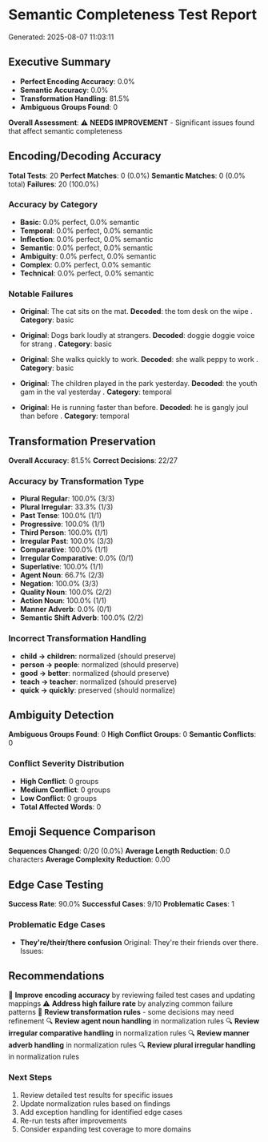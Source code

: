 # Semantic Completeness Test Report
Generated: 2025-08-07 11:03:11

## Executive Summary

- **Perfect Encoding Accuracy**: 0.0%
- **Semantic Accuracy**: 0.0%
- **Transformation Handling**: 81.5%
- **Ambiguous Groups Found**: 0

**Overall Assessment**: ⚠️ **NEEDS IMPROVEMENT** - Significant issues found that affect semantic completeness

## Encoding/Decoding Accuracy

**Total Tests**: 20
**Perfect Matches**: 0 (0.0%)
**Semantic Matches**: 0 (0.0% total)
**Failures**: 20 (100.0%)

### Accuracy by Category
- **Basic**: 0.0% perfect, 0.0% semantic
- **Temporal**: 0.0% perfect, 0.0% semantic
- **Inflection**: 0.0% perfect, 0.0% semantic
- **Semantic**: 0.0% perfect, 0.0% semantic
- **Ambiguity**: 0.0% perfect, 0.0% semantic
- **Complex**: 0.0% perfect, 0.0% semantic
- **Technical**: 0.0% perfect, 0.0% semantic

### Notable Failures
- **Original**: The cat sits on the mat.
  **Decoded**: the tom desk on the wipe .
  **Category**: basic

- **Original**: Dogs bark loudly at strangers.
  **Decoded**: doggie doggie voice for strang .
  **Category**: basic

- **Original**: She walks quickly to work.
  **Decoded**: she walk peppy to work .
  **Category**: basic

- **Original**: The children played in the park yesterday.
  **Decoded**: the youth gam in the val yesterday .
  **Category**: temporal

- **Original**: He is running faster than before.
  **Decoded**: he is gangly joul than before .
  **Category**: temporal

## Transformation Preservation

**Overall Accuracy**: 81.5%
**Correct Decisions**: 22/27

### Accuracy by Transformation Type
- **Plural Regular**: 100.0% (3/3)
- **Plural Irregular**: 33.3% (1/3)
- **Past Tense**: 100.0% (1/1)
- **Progressive**: 100.0% (1/1)
- **Third Person**: 100.0% (1/1)
- **Irregular Past**: 100.0% (3/3)
- **Comparative**: 100.0% (1/1)
- **Irregular Comparative**: 0.0% (0/1)
- **Superlative**: 100.0% (1/1)
- **Agent Noun**: 66.7% (2/3)
- **Negation**: 100.0% (3/3)
- **Quality Noun**: 100.0% (2/2)
- **Action Noun**: 100.0% (1/1)
- **Manner Adverb**: 0.0% (0/1)
- **Semantic Shift Adverb**: 100.0% (2/2)

### Incorrect Transformation Handling
- **child → children**: normalized (should preserve)
- **person → people**: normalized (should preserve)
- **good → better**: normalized (should preserve)
- **teach → teacher**: normalized (should preserve)
- **quick → quickly**: preserved (should normalize)
## Ambiguity Detection

**Ambiguous Groups Found**: 0
**High Conflict Groups**: 0
**Semantic Conflicts**: 0

### Conflict Severity Distribution
- **High Conflict**: 0 groups
- **Medium Conflict**: 0 groups
- **Low Conflict**: 0 groups
- **Total Affected Words**: 0

## Emoji Sequence Comparison

**Sequences Changed**: 0/20 (0.0%)
**Average Length Reduction**: 0.0 characters
**Average Complexity Reduction**: 0.00

## Edge Case Testing

**Success Rate**: 90.0%
**Successful Cases**: 9/10
**Problematic Cases**: 1

### Problematic Edge Cases
- **They're/their/there confusion**
  Original: They're their friends over there.
  Issues: 


## Recommendations
🔧 **Improve encoding accuracy** by reviewing failed test cases and updating mappings
⚠️ **Address high failure rate** by analyzing common failure patterns
📝 **Review transformation rules** - some decisions may need refinement
🔍 **Review agent noun handling** in normalization rules
🔍 **Review irregular comparative handling** in normalization rules
🔍 **Review manner adverb handling** in normalization rules
🔍 **Review plural irregular handling** in normalization rules

### Next Steps
1. Review detailed test results for specific issues
2. Update normalization rules based on findings
3. Add exception handling for identified edge cases
4. Re-run tests after improvements
5. Consider expanding test coverage to more domains